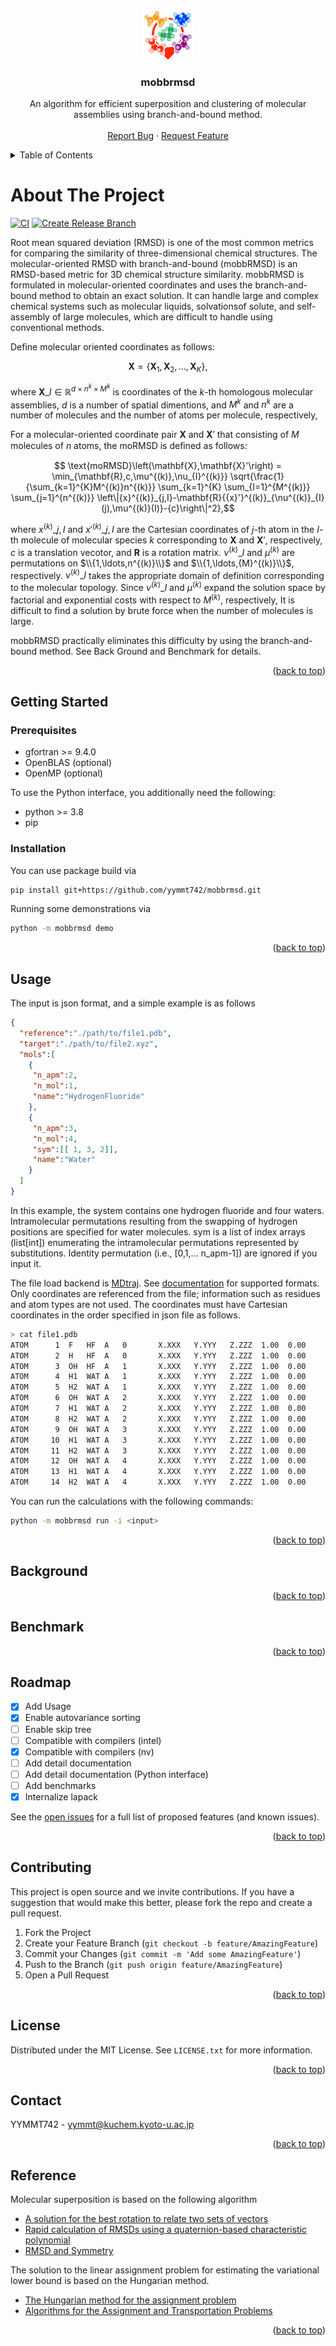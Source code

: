 <!-- Improved compatibility of back to top link: See: https://github.com/othneildrew/Best-README-Template/pull/73 -->
<a name="readme-top"></a>


<!-- PROJECT LOGO -->
<br />
<div align="center">
  <a href="https://github.com/yymmt742/mobbrmsd">
    <img src="images/logo.png" alt="Logo" width="80" height="80">
  </a>

<h3 align="center">mobbrmsd</h3>

  <p align="center">
    An algorithm for efficient superposition and clustering of molecular assemblies using branch-and-bound method.
    <br />
<!--
    <a href="https://github.com/yymmt742/mobbrmsd"><strong>Explore the docs »</strong></a>
    <br />
-->
    <br />
    <a href="https://github.com/yymmt742/mobbrmsd/issues/new?labels=bug&template=bug-report---.md">Report Bug</a>
    ·
    <a href="https://github.com/yymmt742/mobbrmsd/issues/new?labels=enhancement&template=feature-request---.md">Request Feature</a>
  </p>
</div>



<!-- TABLE OF CONTENTS -->
<details>
  <summary>Table of Contents</summary>
  <ol>
    <li>
      <a href="#about-the-project">About The Project</a>
    </li>
    <li>
      <a href="#getting-started">Getting Started</a>
      <ul>
        <li><a href="#prerequisites">Prerequisites</a></li>
        <li><a href="#installation">Installation</a></li>
      </ul>
    </li>
    <li><a href="#usage">Usage</a></li>
    <li><a href="#background">Background</a></li>
    <li><a href="#benchmark">Benchmark</a></li>
    <li><a href="#roadmap">Roadmap</a></li>
    <li><a href="#license">License</a></li>
    <li><a href="#contributing">Contributing</a></li>
    <li><a href="#contact">Contact</a></li>
    <li><a href="#reference">Reference</a></li>
  </ol>
</details>


<!-- ABOUT THE PROJECT -->
# About The Project

[![CI](https://github.com/yymmt742/mobbrmsd/actions/workflows/ci.yml/badge.svg)](https://github.com/yymmt742/mobbrmsd/actions/workflows/ci.yml)
[![Create Release Branch](https://github.com/yymmt742/mobbrmsd/actions/workflows/create_release.yml/badge.svg)](https://github.com/yymmt742/mobbrmsd/actions/workflows/create_release.yml)

Root mean squared deviation (RMSD) is one of the most common metrics
for comparing the similarity of three-dimensional chemical structures.
The molecular-oriented RMSD with branch-and-bound (mobbRMSD) is an RMSD-based metric for 3D chemical structure similarity.
mobbRMSD is formulated in molecular-oriented coordinates
and uses the branch-and-bound method to obtain an exact solution.
It can handle large and complex chemical systems such as molecular liquids, solvationsof solute, and self-assembly of large molecules,
which are difficult to handle using conventional methods.

Define molecular oriented coordinates as follows:
```math
  \mathbf{X}
  =
  \left\{
  \mathbf{X}_{1},\mathbf{X}_{2},\ldots,\mathbf{X}_{K}
  \right\},
```
where $\mathbf{X}\_I\in\mathbb{R}^{d\times n^{k}\times M^{k}}$ is coordinates of the $k$-th homologous molecular assemblies,
$d$ is a number of spatial dimentions,
and $M^{k}$ and $n^{k}$ are a number of molecules and the number of atoms per molecule, respectively,

For a molecular-oriented coordinate pair $\mathbf{X}$ and $\mathbf{X}'$ that consisting of $M$ molecules of $n$ atoms,
the moRMSD is deﬁned as follows:
```math
  \text{moRMSD}\left(\mathbf{X},\mathbf{X}'\right)
  =
  \min_{\mathbf{R},c,\mu^{(k)},\nu_{I}^{(k)}}
  \sqrt{\frac{1}{\sum_{k=1}^{K}M^{(k)}n^{(k)}} \sum_{k=1}^{K} \sum_{I=1}^{M^{(k)}} \sum_{j=1}^{n^{(k)}} \left\|{x}^{(k)}_{j,I}-\mathbf{R}{{x}'}^{(k)}_{\nu^{(k)}_{I}(j),\mu^{(k)}(I)}-{c}\right\|^2},
```
where $x^{(k)}\_{j,I}$ and ${x'}^{(k)}\_{j,I}$ are the Cartesian coordinates of $j$-th atom in the $I$-th molecule of molecular species $k$
corresponding to $\mathbf{X}$ and $\mathbf{X}'$, respectively,
$c$ is a translation vecotor, and $\mathbf{R}$ is a rotation matrix.
$\nu^{(k)}\_{I}$ and $\mu^{(k)}$ are permutations on
$\\{1,\ldots,n^{(k)}\\}$
and
$\\{1,\ldots,{M}^{(k)}\\}$,
respectively.
$\nu^{(k)}\_{I}$ takes the appropriate domain of definition corresponding to the molecular topology.
Since $\nu^{(k)}\_{I}$ and $\mu^{(k)}$ expand the solution space by factorial and exponential costs with respect to $M^{(k)}$, respectively,
It is difficult to find a solution by brute force when the number of molecules is large.

mobbRMSD practically eliminates this difficulty by using the branch-and-bound method.
See Back Ground and Benchmark for details.

<p align="right">(<a href="#readme-top">back to top</a>)</p>

<!-- GETTING STARTED -->
## Getting Started

### Prerequisites

* gfortran >= 9.4.0
* OpenBLAS (optional)
* OpenMP (optional)

To use the Python interface, you additionally need the following:
* python >= 3.8
* pip

### Installation

   You can use package build via
   ```sh
   pip install git+https://github.com/yymmt742/mobbrmsd.git
   ```
   Running some demonstrations via
   ```sh
   python -m mobbrmsd demo
   ```

<p align="right">(<a href="#readme-top">back to top</a>)</p>

## Usage

   The input is json format, and a simple example is as follows
   ```json
   {
     "reference":"./path/to/file1.pdb",
     "target":"./path/to/file2.xyz",
     "mols":[
       {
        "n_apm":2,
        "n_mol":1,
        "name":"HydrogenFluoride"
       },
       {
        "n_apm":3,
        "n_mol":4,
        "sym":[[ 1, 3, 2]],
        "name":"Water"
       }
     ]
   }
   ```
   In this example, the system contains one hydrogen fluoride and four waters.
   Intramolecular permutations resulting from the swapping of hydrogen positions are specified for water molecules.
   sym is a list of index arrays (list[int]) enumerating the intramolecular permutations represented by substitutions.
   Identity permutation (i.e., [0,1,... n_apm-1]) are ignored if you input it.
   
   The file load backend is [MDtraj](https://mdtraj.org/1.9.4/api/generated/mdtraj.load.html).
   See [documentation](https://mdtraj.org/1.9.4/api/generated/mdtraj.load.html) for supported formats.
   Only coordinates are referenced from the file; information such as residues and atom types are not used.
   The coordinates must have Cartesian coordinates in the order specified in json file as follows.
   ```sh
   > cat file1.pdb
   ATOM      1  F   HF  A   0       X.XXX   Y.YYY   Z.ZZZ  1.00  0.00           F
   ATOM      2  H   HF  A   0       X.XXX   Y.YYY   Z.ZZZ  1.00  0.00           H
   ATOM      3  OH  HF  A   1       X.XXX   Y.YYY   Z.ZZZ  1.00  0.00           O
   ATOM      4  H1  WAT A   1       X.XXX   Y.YYY   Z.ZZZ  1.00  0.00           H
   ATOM      5  H2  WAT A   1       X.XXX   Y.YYY   Z.ZZZ  1.00  0.00           H
   ATOM      6  OH  WAT A   2       X.XXX   Y.YYY   Z.ZZZ  1.00  0.00           O
   ATOM      7  H1  WAT A   2       X.XXX   Y.YYY   Z.ZZZ  1.00  0.00           H
   ATOM      8  H2  WAT A   2       X.XXX   Y.YYY   Z.ZZZ  1.00  0.00           H
   ATOM      9  OH  WAT A   3       X.XXX   Y.YYY   Z.ZZZ  1.00  0.00           O
   ATOM     10  H1  WAT A   3       X.XXX   Y.YYY   Z.ZZZ  1.00  0.00           H
   ATOM     11  H2  WAT A   3       X.XXX   Y.YYY   Z.ZZZ  1.00  0.00           H
   ATOM     12  OH  WAT A   4       X.XXX   Y.YYY   Z.ZZZ  1.00  0.00           O
   ATOM     13  H1  WAT A   4       X.XXX   Y.YYY   Z.ZZZ  1.00  0.00           H
   ATOM     14  H2  WAT A   4       X.XXX   Y.YYY   Z.ZZZ  1.00  0.00           H  
   ```

  You can run the calculations with the following commands:
  
   ```sh
   python -m mobbrmsd run -i <input>
   ```

<p align="right">(<a href="#readme-top">back to top</a>)</p>

## Background


<p align="right">(<a href="#readme-top">back to top</a>)</p>

## Benchmark

<p align="right">(<a href="#readme-top">back to top</a>)</p>

## Roadmap

- [x] Add Usage
- [x] Enable autovariance sorting
- [ ] Enable skip tree
- [ ] Compatible with compilers (intel)
- [x] Compatible with compilers (nv)
- [ ] Add detail documentation
- [ ] Add detail documentation (Python interface)
- [ ] Add benchmarks
- [x] Internalize lapack

See the [open issues](https://github.com/yymmt742/mobbrmsd/issues) for a full list of proposed features (and known issues).

<p align="right">(<a href="#readme-top">back to top</a>)</p>

<!-- CONTRIBUTING -->
## Contributing

This project is open source and we invite contributions.
If you have a suggestion that would make this better,
please fork the repo and create a pull request.

1. Fork the Project
2. Create your Feature Branch (`git checkout -b feature/AmazingFeature`)
3. Commit your Changes (`git commit -m 'Add some AmazingFeature'`)
4. Push to the Branch (`git push origin feature/AmazingFeature`)
5. Open a Pull Request

<p align="right">(<a href="#readme-top">back to top</a>)</p>

<!-- LICENSE -->
## License

Distributed under the MIT License.
See `LICENSE.txt` for more information.

<p align="right">(<a href="#readme-top">back to top</a>)</p>

<!-- CONTACT -->
## Contact

YYMMT742 - yymmt@kuchem.kyoto-u.ac.jp

<p align="right">(<a href="#readme-top">back to top</a>)</p>

<!-- Reference -->
## Reference

Molecular superposition is based on the following algorithm

* [A solution for the best rotation to relate two sets of vectors](https://scripts.iucr.org/cgi-bin/paper?S0567739476001873)
* [Rapid calculation of RMSDs using a quaternion-based characteristic polynomial](https://scripts.iucr.org/cgi-bin/paper?S0108767305015266)
* [RMSD and Symmetry](https://onlinelibrary.wiley.com/doi/10.1002/jcc.25802)

The solution to the linear assignment problem for estimating the variational lower bound is based on the Hungarian method.

* [The Hungarian method for the assignment problem](https://onlinelibrary.wiley.com/doi/10.1002/nav.3800020109)
* [Algorithms for the Assignment and Transportation Problems](http://www.jstor.org/stable/2098689)


<p align="right">(<a href="#readme-top">back to top</a>)</p>

<!-- MARKDOWN LINKS & IMAGES -->
<!-- https://www.markdownguide.org/basic-syntax/#reference-style-links -->

